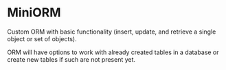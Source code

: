 # MiniORM

Custom ORM with basic functionality (insert, update, and retrieve a single object or set of objects). 

ORM will have options to work with already created tables in a database or create new tables if such are not present yet.
